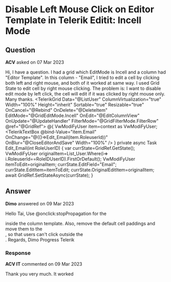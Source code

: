 # Disable Left Mouse Click on Editor Template in Telerik Editit: Incell Mode

## Question

**ACV** asked on 07 Mar 2023

Hi, I have a question. I had a grid which EditMode is Incell and a column had "Editor Template". In this column - "Email", I tried to edit a cell by clicking both left and right mouse, and both of it worked at same way. I used Grid State to edit cell by right mouse clicking. The problem is: I want to disable edit mode by left click, the cell will edit if it was clicked by right mouse only. Many thanks. <TelerikGrid Data="@ListUser" ColumnVirtualization="true" Width="100%" Height="inherit" Sortable="true" Resizable="true" OnCancel="@Rebind" OnDelete="@DeleteItem" EditMode="@GridEditMode.Incell" OnEdit="@EditColumnView" OnUpdate="@UpdateHandler" FilterMode="@GridFilterMode.FilterRow" @ref="@GridRef"> <GridColumns> <GridColumn Field="@(nameof(VwModiFyUser.Email))" Editable="@edit_Permission" Title="Email" Width="21%"> <Template> @{ VwModiFyUser item=context as VwModiFyUser; <div @oncontextmenu:preventDefault="true" @oncontextmenu="@(()=>{CurrentUser_Name=context as VwModiFyUserEdit_Email2(CurrentUser_Name.RoleuserId);})"> @((context as VwModiFyUser).Email) </div> } </Template> <EditorTemplate> @{ VwModiFyUser item=context as VwModiFyUser; <TelerikTextBox @bind-Value="item.Email" OnChange="@(()=>Edit_Email(item.RoleuserId))" OnBlur="@CloseEditorAndSave" Width="100%" /> } </EditorTemplate> private async Task Edit_Email(int RoleUserID) { var currState=GridRef.GetState(); VwModiFyUser originalItem=List_User.Where(i=> i.RoleuserId==RoleIDUserID).FirstOrDefault(); VwModiFyUser itemToEdit=originalItem; currState.EditField="Email"; currState.EditItem=itemToEdit; currState.OriginalEditItem=originalItem; await GridRef.SetStateAsync(currState); }

## Answer

**Dimo** answered on 09 Mar 2023

Hello Tai, Use @onclick:stopPropagation for the <div> inside the column template. Also, remove the default cell paddings and move them to the <div>, so that users can't click outside the <div>. Regards, Dimo Progress Telerik

### Response

**ACV IT** commented on 09 Mar 2023

Thank you very much. It worked
